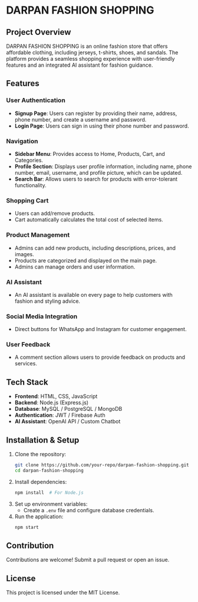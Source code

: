 # DARPAN FASHION SHOPPING

## Project Overview
DARPAN FASHION SHOPPING is an online fashion store that offers affordable clothing, including jerseys, t-shirts, shoes, and sandals. The platform provides a seamless shopping experience with user-friendly features and an integrated AI assistant for fashion guidance.

## Features

### User Authentication
- **Signup Page**: Users can register by providing their name, address, phone number, and create a username and password.
- **Login Page**: Users can sign in using their phone number and password.

### Navigation
- **Sidebar Menu**: Provides access to Home, Products, Cart, and Categories.
- **Profile Section**: Displays user profile information, including name, phone number, email, username, and profile picture, which can be updated.
- **Search Bar**: Allows users to search for products with error-tolerant functionality.

### Shopping Cart
- Users can add/remove products.
- Cart automatically calculates the total cost of selected items.

### Product Management
- Admins can add new products, including descriptions, prices, and images.
- Products are categorized and displayed on the main page.
- Admins can manage orders and user information.

### AI Assistant
- An AI assistant is available on every page to help customers with fashion and styling advice.

### Social Media Integration
- Direct buttons for WhatsApp and Instagram for customer engagement.

### User Feedback
- A comment section allows users to provide feedback on products and services.

## Tech Stack
- **Frontend**: HTML, CSS, JavaScript
- **Backend**: Node.js (Express.js)
- **Database**: MySQL / PostgreSQL / MongoDB
- **Authentication**: JWT / Firebase Auth
- **AI Assistant**: OpenAI API / Custom Chatbot

## Installation & Setup
1. Clone the repository:
   ```bash
   git clone https://github.com/your-repo/darpan-fashion-shopping.git
   cd darpan-fashion-shopping
   ```
2. Install dependencies:
   ```bash
   npm install  # For Node.js
   ```
3. Set up environment variables:
   - Create a `.env` file and configure database credentials.
4. Run the application:
   ```bash
   npm start
   ```

## Contribution
Contributions are welcome! Submit a pull request or open an issue.

## License
This project is licensed under the MIT License.

